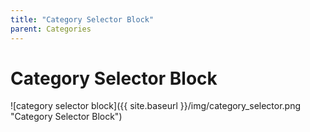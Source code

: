 ```yaml
---
title: "Category Selector Block"
parent: Categories
---
```

# Category Selector Block
![category selector block]({{ site.baseurl }}/img/category_selector.png "Category Selector Block")